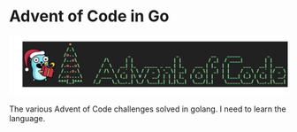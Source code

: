# Advent of Code in Go

![image](aoc_go.png "aoc")

The various Advent of Code challenges solved in golang. I need to learn the language.

